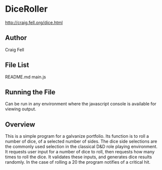 DiceRoller
==============

http://craig.fell.org/dice.html

Author
---------
Craig Fell

File List
---------
README.md
main.js


Running the File
-----------------
Can be run in any environment where the javascript console is available for viewing output.

Overview
-----------------
This is a simple program for a galvanize portfolio.  Its function is to roll a number of dice, of a selected number of sides.  The dice side selections are the commonly used selection in the classical D&D role playing environment. It requests user input for a number of dice to roll, then requests how many times to roll the dice.  It validates these inputs, and generates dice results randomly.  In the case of rolling a 20 the program notifies of a critical hit.
